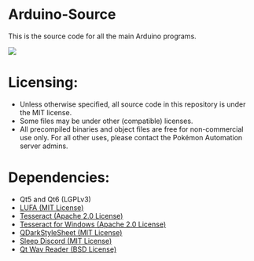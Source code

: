 # Arduino-Source

This is the source code for all the main Arduino programs.

[<img src="https://canary.discordapp.com/api/guilds/695809740428673034/widget.png?style=banner2">](https://discord.gg/cQ4gWxN)


# Licensing:
- Unless otherwise specified, all source code in this repository is under the MIT license.
- Some files may be under other (compatible) licenses.
- All precompiled binaries and object files are free for non-commercial use only. For all other uses, please contact the Pokémon Automation server admins.

# Dependencies:
- Qt5 and Qt6 (LGPLv3)
- [LUFA (MIT License)](https://github.com/abcminiuser/lufa)
- [Tesseract (Apache 2.0 License)](https://github.com/tesseract-ocr/tesseract)
- [Tesseract for Windows (Apache 2.0 License)](https://github.com/peirick/Tesseract-OCR_for_Windows)
- [QDarkStyleSheet (MIT License)](https://github.com/ColinDuquesnoy/QDarkStyleSheet)
- [Sleep Discord (MIT License)](https://github.com/yourWaifu/sleepy-discord)
- [Qt Wav Reader (BSD License)](https://code.qt.io/cgit/qt/qtmultimedia.git/tree/examples/multimedia/spectrum/app/wavfile.cpp?h=5.15)
